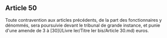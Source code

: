 Article 50
----
Toute contravention aux articles précédents, de la part des fonctionnaires y
dénommés, sera poursuivie devant le tribunal de grande instance, et punie d'une
amende de 3 à [30](/Livre Ier/Titre Ier bis/Article 30.md) euros.
